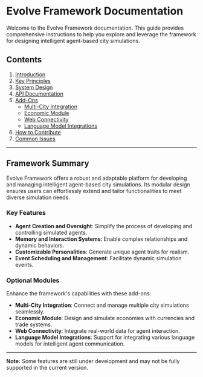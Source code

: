 # Evolve Framework Documentation

Welcome to the Evolve Framework documentation. This guide provides comprehensive instructions to help you explore and leverage the framework for designing intelligent agent-based city simulations.

## Contents

1. [Introduction](./introduction.md)
2. [Key Principles](./key-principles.md)
3. [System Design](./system-design.md)
4. [API Documentation](./api-documentation.md)
5. [Add-Ons](./add-ons/README.md)
   - [Multi-City Integration](./add-ons/multi-city.md)
   - [Economic Module](./add-ons/economic-module.md)
   - [Web Connectivity](./add-ons/web-connectivity.md)
   - [Language Model Integrations](./add-ons/language-models.md)
6. [How to Contribute](../CONTRIBUTING.md)
7. [Common Issues](./common-issues.md)

---

## Framework Summary

Evolve Framework offers a robust and adaptable platform for developing and managing intelligent agent-based city simulations. Its modular design ensures users can effortlessly extend and tailor functionalities to meet diverse simulation needs.

### Key Features

- **Agent Creation and Oversight**: Simplify the process of developing and controlling simulated agents.
- **Memory and Interaction Systems**: Enable complex relationships and dynamic behaviors.
- **Customizable Personalities**: Generate unique agent traits for realism.
- **Event Scheduling and Management**: Facilitate dynamic simulation events.

### Optional Modules

Enhance the framework's capabilities with these add-ons:

- **Multi-City Integration**: Connect and manage multiple city simulations seamlessly.
- **Economic Module**: Design and simulate economies with currencies and trade systems.
- **Web Connectivity**: Integrate real-world data for agent interaction.
- **Language Model Integrations**: Support for integrating various language models for intelligent agent communication.

---
**Note:** Some features are still under development and may not be fully supported in the current version.
